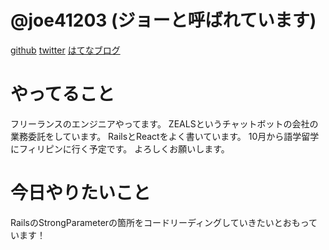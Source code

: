 # @joe41203 (ジョーと呼ばれています)

[github](https://github.com/Cam1no)
[twitter](https://twitter.com/joe41203)
[はてなブログ](https://joe41203.hatenablog.com)

# やってること

フリーランスのエンジニアやってます。
ZEALSというチャットボットの会社の業務委託をしています。
RailsとReactをよく書いています。
10月から語学留学にフィリピンに行く予定です。
よろしくお願いします。

# 今日やりたいこと
RailsのStrongParameterの箇所をコードリーディングしていきたいとおもっています！

